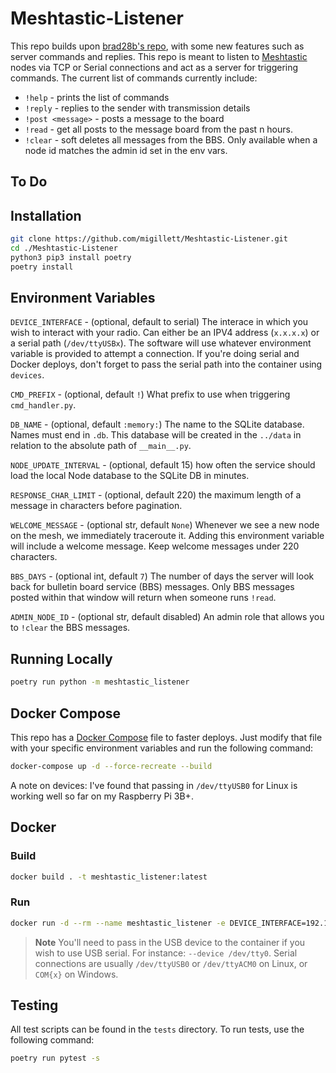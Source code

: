 # Meshtastic-Listener
This repo builds upon [brad28b's repo](https://github.com/brad28b/meshtastic-cli-receive-text), with some new features such as server commands and replies. This repo is meant to listen to [Meshtastic](https://meshtastic.org) nodes via TCP or Serial connections and act as a server for triggering commands. The current list of commands currently include:

- `!help` - prints the list of commands
- `!reply` - replies to the sender with transmission details
- `!post <message>` - posts a message to the board
- `!read` - get all posts to the message board from the past n hours.
- `!clear` - soft deletes all messages from the BBS. Only available when a node id matches the admin id set in the env vars.

## To Do

## Installation
```bash
git clone https://github.com/migillett/Meshtastic-Listener.git
cd ./Meshtastic-Listener
python3 pip3 install poetry
poetry install
```

## Environment Variables
`DEVICE_INTERFACE` - (optional, default to serial) The interace in which you wish to interact with your radio. Can either be an IPV4 address (`x.x.x.x`) or a serial path (`/dev/ttyUSBx`). The software will use whatever environment variable is provided to attempt a connection. If you're doing serial and Docker deploys, don't forget to pass the serial path into the container using `devices`.

`CMD_PREFIX` - (optional, default `!`) What prefix to use when triggering `cmd_handler.py`.

`DB_NAME` - (optional, default `:memory:`) The name to the SQLite database. Names must end in `.db`. This database will be created in the `../data` in relation to the absolute path of `__main__.py`.

`NODE_UPDATE_INTERVAL` - (optional, default 15) how often the service should load the local Node database to the SQLite DB in minutes.

`RESPONSE_CHAR_LIMIT` - (optional, default 220) the maximum length of a message in characters before pagination.

`WELCOME_MESSAGE` - (optional str, default `None`) Whenever we see a new node on the mesh, we immediately traceroute it. Adding this environment variable will include a welcome message. Keep welcome messages under 220 characters.

`BBS_DAYS` - (optional int, default `7`) The number of days the server will look back for bulletin board service (BBS) messages. Only BBS messages posted within that window will return when someone runs `!read`.

`ADMIN_NODE_ID` - (optional str, default disabled) An admin role that allows you to `!clear` the BBS messages.

## Running Locally
```bash
poetry run python -m meshtastic_listener
```

## Docker Compose
This repo has a [Docker Compose](docker-compose.yml) file to faster deploys. Just modify that file with your specific environment variables and run the following command:
```bash
docker-compose up -d --force-recreate --build
```

A note on devices: I've found that passing in `/dev/ttyUSB0` for Linux is working well so far on my Raspberry Pi 3B+.

## Docker
### Build
```bash
docker build . -t meshtastic_listener:latest
```

### Run
```bash
docker run -d --rm --name meshtastic_listener -e DEVICE_INTERFACE=192.168.3.185 -e DB_NAME=listener.db -v ./data:/home/meshtastic/data meshtastic_listener:latest
```

> **Note**
You'll need to pass in the USB device to the container if you wish to use USB serial. For instance: `--device /dev/tty0`. Serial connections are usually `/dev/ttyUSB0` or `/dev/ttyACM0` on Linux, or `COM{x}` on Windows.

## Testing
All test scripts can be found in the `tests` directory. To run tests, use the following command:

```bash
poetry run pytest -s
```
